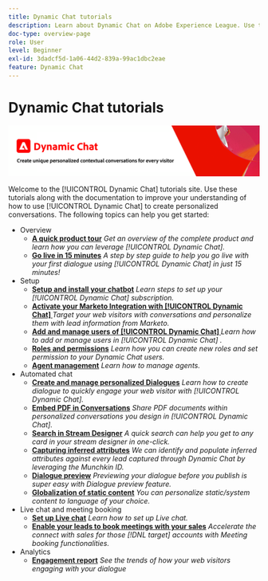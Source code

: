 ```yaml
---
title: Dynamic Chat tutorials
description: Learn about Dynamic Chat on Adobe Experience League. Use these tutorials along with the documentation to improve your understanding of how to use Dynamic Chat to create personalized conversations.
doc-type: overview-page
role: User
level: Beginner
exl-id: 3dadcf5d-1a06-44d2-839a-99ac1dbc2eae
feature: Dynamic Chat
---
```

# Dynamic Chat tutorials

![](assets/dynamic-chat-header.png)

Welcome to the [!UICONTROL Dynamic Chat]  tutorials site. Use these tutorials along with the documentation to improve your understanding of how to use [!UICONTROL Dynamic Chat]  to create personalized conversations. The following topics can help you get started:

* Overview
  * **[A quick product tour](product-tour.md)**
    *Get an overview of the complete product and learn how you can leverage [!UICONTROL Dynamic Chat].*
  * **[Go live in 15 minutes](go-live-in-15-minutes.md)**
    *A step by step guide to help you go live with your first dialogue using [!UICONTROL Dynamic Chat]  in just 15 minutes!*
* Setup
  * **[Setup and install your chatbot](setup.md)**
    *Learn steps to set up your [!UICONTROL Dynamic Chat]  subscription.*
  * **[Activate your Marketo Integration with [!UICONTROL Dynamic Chat] ](marketo-integration.md)**
    *Target your web visitors with conversations and personalize them with lead information from Marketo.*
  * **[Add and manage users of [!UICONTROL Dynamic Chat] ](user-management.md)**
    *Learn how to add or manage users in [!UICONTROL Dynamic Chat] .*
  * **[Roles and permissions](roles-and-permissions.md)**
    *Learn how you can create new roles and set permission to your Dynamic Chat users.*
  * **[Agent management](agent-management.md)**
    *Learn how to manage agents.*
* Automated chat
  * **[Create and manage personalized Dialogues](dialogue-management.md)**
    *Learn how to create dialogue to quickly engage your web visitor with [!UICONTROL Dynamic Chat].*
  * **[Embed PDF in Conversations](document-cloud-integration.md)**
    *Share PDF documents within personalized conversations you design in [!UICONTROL Dynamic Chat].*
  * **[Search in Stream Designer](search-in-stream-designer.md)**
    *A quick search can help you get to any card in your stream designer in one-click.*
  * **[Capturing inferred attributes](capture-inferred-attributes.md)**
    *We can identify and populate inferred attributes against every lead captured through Dynamic Chat by leveraging the Munchkin ID.*
  * **[Dialogue preview](dialogue-preview.md)**
    *Previewing your dialogue before you publish is super easy with Dialogue preview feature.*
  * **[Globalization of static content](globalization-of-static-content.md)**
    *You can personalize static/system content to language of your choice.*
* Live chat and meeting booking
  * **[Set up Live chat](set-up-live-chat.md)**
    *Learn how to set up Live chat.*
  * **[Enable your leads to book meetings with your sales](meeting-booking.md)**
   *Accelerate the connect with sales for those [!DNL target] accounts with Meeting booking functionalities.*
* Analytics
  * **[Engagement report](engagement-report.md)**
    *See the trends of how your web visitors engaging with your dialogue*


